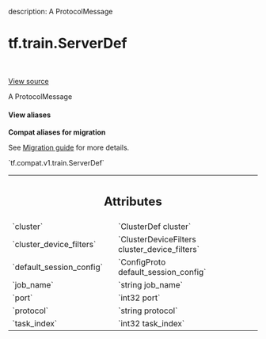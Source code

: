 description: A ProtocolMessage

<div itemscope itemtype="http://developers.google.com/ReferenceObject">
<meta itemprop="name" content="tf.train.ServerDef" />
<meta itemprop="path" content="Stable" />
</div>

# tf.train.ServerDef

<!-- Insert buttons and diff -->

<table class="tfo-notebook-buttons tfo-api nocontent" align="left">

</table>

<a target="_blank" href="/code/stable/tensorflow/core/protobuf/tensorflow_server.proto">View source</a>



A ProtocolMessage

<section class="expandable">
  <h4 class="showalways">View aliases</h4>
  <p>
<b>Compat aliases for migration</b>
<p>See
<a href="https://www.tensorflow.org/guide/migrate">Migration guide</a> for
more details.</p>
<p>`tf.compat.v1.train.ServerDef`</p>
</p>
</section>

<!-- Placeholder for "Used in" -->




<!-- Tabular view -->
 <table class="responsive fixed orange">
<colgroup><col width="214px"><col></colgroup>
<tr><th colspan="2"><h2 class="add-link">Attributes</h2></th></tr>

<tr>
<td>
`cluster`
</td>
<td>
`ClusterDef cluster`
</td>
</tr><tr>
<td>
`cluster_device_filters`
</td>
<td>
`ClusterDeviceFilters cluster_device_filters`
</td>
</tr><tr>
<td>
`default_session_config`
</td>
<td>
`ConfigProto default_session_config`
</td>
</tr><tr>
<td>
`job_name`
</td>
<td>
`string job_name`
</td>
</tr><tr>
<td>
`port`
</td>
<td>
`int32 port`
</td>
</tr><tr>
<td>
`protocol`
</td>
<td>
`string protocol`
</td>
</tr><tr>
<td>
`task_index`
</td>
<td>
`int32 task_index`
</td>
</tr>
</table>



